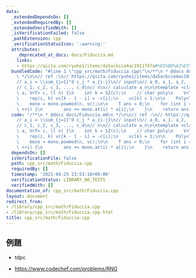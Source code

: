 ```yaml
---
data:
  _extendedDependsOn: []
  _extendedRequiredBy: []
  _extendedVerifiedWith: []
  _isVerificationFailed: false
  _pathExtension: cpp
  _verificationStatusIcon: ':warning:'
  attributes:
    _deprecated_at_docs: docs/Fiduccia.md
    links:
    - https://qiita.com/ryuhe1/items/da5acbcce4ac1911f47a#%E5%BD%A2%E5%BC%8F%E7%9A%84%E3%81%B9%E3%81%8D%E7%B4%9A%E6%95%B0
  bundledCode: "#line 1 \"cpp_src/math/Fiduccia.cpp\"\n/**\n * @docs docs/Fiduccia.md\n\
    \ */\n\n// ref :\n// https://qiita.com/ryuhe1/items/da5acbcce4ac1911f47a#%E5%BD%A2%E5%BC%8F%E7%9A%84%E3%81%B9%E3%81%8D%E7%B4%9A%E6%95%B0\n\
    // a_i = \\sum_{j=1}^d c_j * a_{i-j}\n// input\n// a_0, a_1, a_2, ..., a_{d-1}\n\
    // c_1, c_2, c_3, ..., c_d\n// n\n// calculate a_n\n\ntemplate <class T>\nT fiduccia(V<T>\
    \ a, V<T> c, ll n) {\n    int k = SZ(c);\n    // char poly\n    V<T> vc(k + 1);\n\
    \    rep(i, k) vc[k - 1 - i] = -c[i];\n    vc[k] = 1;\n\n    Poly<T> mono{0, 1};\n\
    \    mono = mono.powmod(n, vc);\n\n    T ans = 0;\n    for (int i = 0; i < k;\
    \ ++i) {\n        ans += mono.at(i) * a[i];\n    }\n    return ans;\n}\n"
  code: "/**\n * @docs docs/Fiduccia.md\n */\n\n// ref :\n// https://qiita.com/ryuhe1/items/da5acbcce4ac1911f47a#%E5%BD%A2%E5%BC%8F%E7%9A%84%E3%81%B9%E3%81%8D%E7%B4%9A%E6%95%B0\n\
    // a_i = \\sum_{j=1}^d c_j * a_{i-j}\n// input\n// a_0, a_1, a_2, ..., a_{d-1}\n\
    // c_1, c_2, c_3, ..., c_d\n// n\n// calculate a_n\n\ntemplate <class T>\nT fiduccia(V<T>\
    \ a, V<T> c, ll n) {\n    int k = SZ(c);\n    // char poly\n    V<T> vc(k + 1);\n\
    \    rep(i, k) vc[k - 1 - i] = -c[i];\n    vc[k] = 1;\n\n    Poly<T> mono{0, 1};\n\
    \    mono = mono.powmod(n, vc);\n\n    T ans = 0;\n    for (int i = 0; i < k;\
    \ ++i) {\n        ans += mono.at(i) * a[i];\n    }\n    return ans;\n}"
  dependsOn: []
  isVerificationFile: false
  path: cpp_src/math/Fiduccia.cpp
  requiredBy: []
  timestamp: '2021-04-25 23:53:18+09:00'
  verificationStatus: LIBRARY_NO_TESTS
  verifiedWith: []
documentation_of: cpp_src/math/Fiduccia.cpp
layout: document
redirect_from:
- /library/cpp_src/math/Fiduccia.cpp
- /library/cpp_src/math/Fiduccia.cpp.html
title: cpp_src/math/Fiduccia.cpp
---
```

## 例題

- tdpc

- https://www.codechef.com/problems/RNG